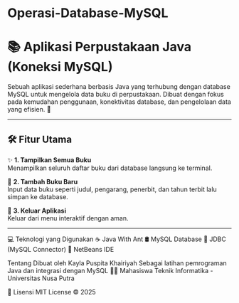 # Operasi-Database-MySQL

# 📚 Aplikasi Perpustakaan Java (Koneksi MySQL)

Sebuah aplikasi sederhana berbasis Java yang terhubung dengan database MySQL untuk mengelola data buku di perpustakaan. Dibuat dengan fokus pada kemudahan penggunaan, konektivitas database, dan pengelolaan data yang efisien. 🚀

---

## 🛠️ Fitur Utama

✨ **1. Tampilkan Semua Buku**  
Menampilkan seluruh daftar buku dari database langsung ke terminal.

📝 **2. Tambah Buku Baru**  
Input data buku seperti judul, pengarang, penerbit, dan tahun terbit lalu simpan ke database.

🚪 **3. Keluar Aplikasi**  
Keluar dari menu interaktif dengan aman.

---



💻 Teknologi yang Digunakan
☕ Java With Ant
🛢️ MySQL Database
🔗 JDBC (MySQL Connector)
🧠 NetBeans IDE



Tentang
Dibuat oleh Kayla Puspita Khairiyah
Sebagai latihan pemrograman Java dan integrasi dengan MySQL
👩‍💻 Mahasiswa Teknik Informatika - Universitas Nusa Putra


📎 Lisensi
MIT License © 2025
